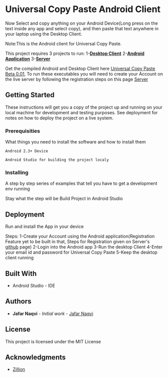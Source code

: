 # Universal Copy Paste Android Client

Now Select and copy anything on your Android Device(Long press on the text inside any app and select copy), and then paste
that text anywhere in your laptop using the Desktop Client.

Note:This is the Android client for Universal Copy Paste.

This project requires 3 projects to run:
1-**[Desktop Client](https://github.com/naqvijafar91/universalcopydesktopclient)**
2-**[Android Application](https://github.com/naqvijafar91/universalcopyandroidclient)**
3-**[Server](https://github.com/naqvijafar91/unviersalcopyserver)**

Get the compiled Android and Desktop Client here [Universal Copy Paste Beta 0.01](https://dl.dropboxusercontent.com/u/46536450/UniversalcopyclientsBuild0.01.zip), To run these executables you will need to create your Account on the
live server by following the registration steps on this page [Server](https://github.com/naqvijafar91/unviersalcopyserver)


## Getting Started

These instructions will get you a copy of the project up and running on your local machine for development and testing purposes. See deployment for notes on how to deploy the project on a live system.

### Prerequisities

What things you need to install the software and how to install them

```
Android 2.3+ Device

Android Studio for building the project localy

```

### Installing

A step by step series of examples that tell you have to get a development env running

Stay what the step will be
Build Project in Android Studio


## Deployment

Run and install the App in your device


Steps:
1-Create your Account using the Android application(Registration Feature yet to be built in that, Steps for Registration given on 
Server's [github](https://github.com/naqvijafar91/unviersalcopyserver) page)
2-Login into the Android app
3-Run the desktop Client
4-Enter your email id and password for Universal Copy Paste
5-Keep the desktop client running
 


## Built With

* Android Studio - IDE


## Authors

* **Jafar Naqvi** - *Initial work* - [Jafar Naqvi](https://github.com/naqvijafar91)


## License

This project is licensed under the MIT License

## Acknowledgments

* [Zillion](http://zillion.io)
